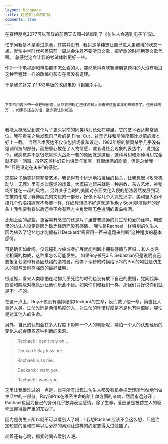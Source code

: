 ```yaml
---
layout: blogpage
title: 趁还有心跳的时候
comments: true
---
```


在赛博朋克2077可以预载的前两天去图书馆借到了《仿生人会遇到电子羊吗》。

忆宁问我是不是看过原著，其实并没有.. 我只是单纯想让自己进入更赛博的状态一点，就像中学时代考英语前一周总会注意不要听日文歌，把听歌的时间用英文歌代替。
总感觉这会让我的考试体验更好一些。

作为一个电视剧和电影都不怎么看的人，突然觉得喜欢赛博朋克题材的人没有看过这种里程碑一样的改编电影实在很没有道理。

于是我先补完了1982年版的改编电影《银翼杀手》。

<br />

`下面的内容会带一点轻微剧透，虽然我想现在应该没有人会再来这里读我的碎碎念了。但是以防万一，如果你还在的话，至少要让你知道。`

<br />

我能大概感受到这个片子更久以前的同类科幻长处在哪里。它的艺术表达非常到位，我在看完之后发现自己看的是 Final Cut，背景光线和清晰度都比以前的版本好上一截。
当然艺术表达不仅仅包括场景和设定，1982年版的银翼杀手几乎没有强调科技的部分，而把重心放在了人物情感，或者说社会现象的表达中。
说到这个，我感觉并不是很吃星球大战那一套的原因就是这里，这种科幻和那种科幻完全就不是一回事..
虽然这类科幻它也讲爱与家庭，有很爆满的剧情，但是总给我一种“只是设定在未来”的感觉。

这部片子确实非常非常艺术，我记得有个远远地拍楼梯的镜头，让我想起《攻壳机动队：无罪》里有类似感觉的场景，大概描述起来就是一种宗教、东方艺术、神秘场所揉在一起的风格。
另外关于当时的美国对东亚文化入侵的想法居然发展到现在被内化成了赛博朋克的文化的一部分，好像不写几个大霓虹汉字，美利坚大街不挂几个假名招牌就不够赛一样..
仔细想想搞不好这就是Ridley Scott导演你开的好头！我倒要看看以后还会不会有西方主角爱喝无色透明的青岛啤酒。

比起上面的那些，更容易有感觉的还是片子里普普通通的对生命和爱的诠释。电影里的仿生人设定是因为缺乏经历而没有感情，
哪怕是Rachael一样特别的仿生人因为植入了记忆也才能拥有让Deckard“需要用一百来道题来判断”这种程度的基本感情。

可是确实如此吗，仅凭瞳孔收缩或者扩展就能判断出拥有感情与否吗... 和人类完全相同的构成，这种事怎么可能发生。
如果Roy杀死J.F. Sebastian只是说明自己要报复创造带有基因缺陷的造物者，他停下读秒的时候给冰冷的Pris的吻就是仿生人的恨与爱同样强烈的最好证明。

很遗憾，看来人类哪怕在动物几乎死绝的时代也没有放下自己的傲慢，党同伐异、奴役和阶级对抗永远让他们乐此不疲。如果你们和我们一样，那我们只好说你们就是不一样的。

在这一点上，Roy不仅没有选择结束Deckard的生命，反而救了他一命，简直比人类还人类。生命光辉是两倍热度的人，对生命的珍惜程度是不是也有两倍呢，哪怕是对其他人的生命。

另外，自己的认知会在多大程度下影响一个人的判断呢，哪怕一个人的认知经历的变化未必会覆盖这种判断的来源。

> Rachael: I can't rely on ..
>
> Deckard: Say kiss me.
>
> Rachael: Kiss me.
>
> Deckard: I want you.
>
> Rachael: I want you.

这里让我很难过的一点是，似乎所有出现过仿生人都没有机会把爱理所当然地当做生活中的一部分。Roy和Pris在维系生命的路上单方面的亲吻，然后永远分开；
Rachael也因为自己的身份几乎放弃表达感情。除了生命，爱应该是被仿生人的驱壳压抑得最严重的东西了。

因为是仿生人所以就不可以爱别人了吗..？我想Rachael应该不会这么想，只是注定短暂的爱和四年以后必然的离别让这样的约定变得太过残酷了。

趁着还有心跳，抓紧时间去爱别人吧。
